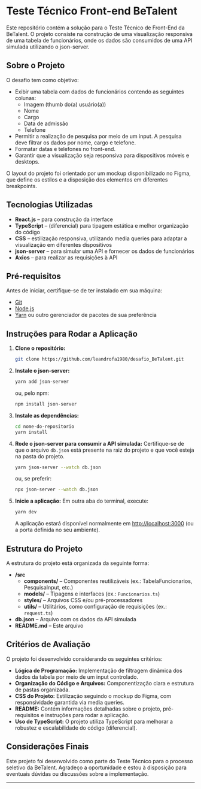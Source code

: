 # Teste Técnico Front-end BeTalent

Este repositório contém a solução para o Teste Técnico de Front-End da BeTalent. O projeto consiste na construção de uma visualização responsiva de uma tabela de funcionários, onde os dados são consumidos de uma API simulada utilizando o json-server.

## Sobre o Projeto

O desafio tem como objetivo:

- Exibir uma tabela com dados de funcionários contendo as seguintes colunas:
  - Imagem (thumb do(a) usuário(a))
  - Nome
  - Cargo
  - Data de admissão
  - Telefone
- Permitir a realização de pesquisa por meio de um input. A pesquisa deve filtrar os dados por nome, cargo e telefone.
- Formatar datas e telefones no front-end.
- Garantir que a visualização seja responsiva para dispositivos móveis e desktops.

O layout do projeto foi orientado por um mockup disponibilizado no Figma, que define os estilos e a disposição dos elementos em diferentes breakpoints.

## Tecnologias Utilizadas

- **React.js** – para construção da interface
- **TypeScript** – (diferencial) para tipagem estática e melhor organização do código
- **CSS** – estilização responsiva, utilizando media queries para adaptar a visualização em diferentes dispositivos
- **json-server** – para simular uma API e fornecer os dados de funcionários
- **Axios** – para realizar as requisições à API

## Pré-requisitos

Antes de iniciar, certifique-se de ter instalado em sua máquina:

- [Git](https://git-scm.com/)
- [Node.js](https://nodejs.org/)
- [Yarn](https://yarnpkg.com/) ou outro gerenciador de pacotes de sua preferência

## Instruções para Rodar a Aplicação

1. **Clone o repositório:**
   ```bash
   git clone https://github.com/leandrofa1980/desafio_BeTalent.git
   ```
2. **Instale o json-server:**

   ```bash
   yarn add json-server
   ```

   ou, pelo npm:

   ```bash
   npm install json-server
   ```

3. **Instale as dependências:**
   ```bash
   cd nome-do-repositorio
   yarn install
   ```
4. **Rode o json-server para consumir a API simulada:**
   Certifique-se de que o arquivo `db.json` está presente na raiz do projeto e que você esteja na pasta do projeto.

   ```bash
   yarn json-server --watch db.json
   ```

   ou, se preferir:

   ```bash
   npx json-server --watch db.json
   ```

5. **Inicie a aplicação:**
   Em outra aba do terminal, execute:
   ```bash
   yarn dev
   ```
   A aplicação estará disponível normalmente em [http://localhost:3000](http://localhost:3000) (ou a porta definida no seu ambiente).

## Estrutura do Projeto

A estrutura do projeto está organizada da seguinte forma:

- **/src**
  - **components/** – Componentes reutilizáveis (ex.: TabelaFuncionarios, PesquisaInput, etc.)
  - **models/** – Tipagens e interfaces (ex.: `Funcionarios.ts`)
  - **styles/** – Arquivos CSS e/ou pré-processadores
  - **utils/** – Utilitários, como configuração de requisições (ex.: `request.ts`)
- **db.json** – Arquivo com os dados da API simulada
- **README.md** – Este arquivo

## Critérios de Avaliação

O projeto foi desenvolvido considerando os seguintes critérios:

- **Lógica de Programação:** Implementação de filtragem dinâmica dos dados da tabela por meio de um input controlado.
- **Organização do Código e Arquivos:** Componentização clara e estrutura de pastas organizada.
- **CSS do Projeto:** Estilização seguindo o mockup do Figma, com responsividade garantida via media queries.
- **README:** Contém informações detalhadas sobre o projeto, pré-requisitos e instruções para rodar a aplicação.
- **Uso de TypeScript:** O projeto utiliza TypeScript para melhorar a robustez e escalabilidade do código (diferencial).

## Considerações Finais

Este projeto foi desenvolvido como parte do Teste Técnico para o processo seletivo da BeTalent. Agradeço a oportunidade e estou à disposição para eventuais dúvidas ou discussões sobre a implementação.

---
